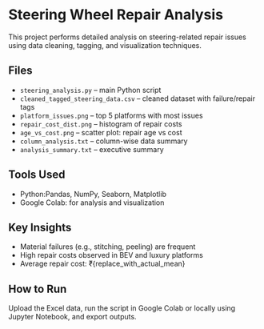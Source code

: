 #  Steering Wheel Repair Analysis

This project performs detailed analysis on steering-related repair issues using data cleaning, tagging, and visualization techniques.

##  Files

- `steering_analysis.py` – main Python script
- `cleaned_tagged_steering_data.csv` – cleaned dataset with failure/repair tags
- `platform_issues.png` – top 5 platforms with most issues
- `repair_cost_dist.png` – histogram of repair costs
- `age_vs_cost.png` – scatter plot: repair age vs cost
- `column_analysis.txt` – column-wise data summary
- `analysis_summary.txt` – executive summary

##  Tools Used

- Python:Pandas, NumPy, Seaborn, Matplotlib
- Google Colab: for analysis and visualization

##  Key Insights

- Material failures (e.g., stitching, peeling) are frequent
- High repair costs observed in BEV and luxury platforms
- Average repair cost: ₹{replace_with_actual_mean}

##  How to Run

Upload the Excel data, run the script in Google Colab or locally using Jupyter Notebook, and export outputs.


